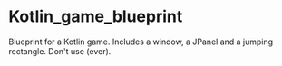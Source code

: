 # Kotlin_game_blueprint
Blueprint for a Kotlin game. Includes a window, a JPanel and a jumping rectangle. Don't use (ever).
